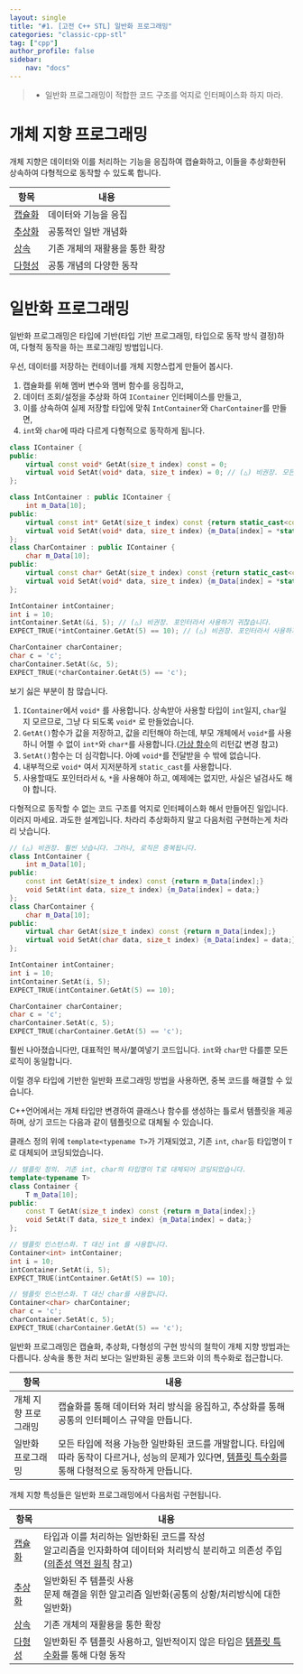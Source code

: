 ```yaml
---
layout: single
title: "#1. [고전 C++ STL] 일반화 프로그래밍"
categories: "classic-cpp-stl"
tag: ["cpp"]
author_profile: false
sidebar: 
    nav: "docs"
---
```


> * 일반화 프로그래밍이 적합한 코드 구조를 억지로 인터페이스화 하지 마라. 

# 개체 지향 프로그래밍

개체 지향은 데이터와 이를 처리하는 기능을 응집하여 캡슐화하고, 이들을 추상화한뒤 상속하여 다형적으로 동작할 수 있도록 합니다.

|항목|내용|
|--|--|
|[캡슐화](https://tango1202.github.io/principle/principle-encapsulation/)|데이터와 기능을 응집|
|[추상화](https://tango1202.github.io/classic-cpp-oop/classic-cpp-oop-abstract-class-interface/)|공통적인 일반 개념화|
|[상속](https://tango1202.github.io/classic-cpp-oop/classic-cpp-oop-inheritance/)|기존 개체의 재활용을 통한 확장|
|[다형성](https://tango1202.github.io/classic-cpp-oop/classic-cpp-oop-polymorphism/)|공통 개념의 다양한 동작|


# 일반화 프로그래밍

일반화 프로그래밍은 타입에 기반(타입 기반 프로그래밍, 타입으로 동작 방식 결정)하여, 다형적 동작을 하는 프로그래밍 방법입니다.

우선, 데이터를 저장하는 컨테이너를 개체 지향스럽게 만들어 봅시다.

1. 캡슐화를 위해 멤버 변수와 멤버 함수를 응집하고,
2. 데이터 조회/설정을 추상화 하여 `IContainer` 인터페이스를 만들고,
3. 이를 상속하여 실제 저장할 타입에 맞춰 `IntContainer`와 `CharContainer`를 만들면,
4. `int`와 `char`에 따라 다르게 다형적으로 동작하게 됩니다.

```cpp
class IContainer {
public:    
    virtual const void* GetAt(size_t index) const = 0;
    virtual void SetAt(void* data, size_t index) = 0; // (△) 비권장. 모든 포인터를 대충 담을 수 있는 void 포인터를 사용합니다.
};

class IntContainer : public IContainer {
    int m_Data[10];
public:
    virtual const int* GetAt(size_t index) const {return static_cast<const int*>(&m_Data[index]);} // 가상 함수의 리턴값은 int*로 변경할 수 있습니다.
    virtual void SetAt(void* data, size_t index) {m_Data[index] = *static_cast<int*>(data);} // (△) 비권장. 모든 포인터를 대충 담을 수 있는 void 포인터를 사용합니다.
};
class CharContainer : public IContainer {
    char m_Data[10];
public:
    virtual const char* GetAt(size_t index) const {return static_cast<const char*>(&m_Data[index]);} // 가상 함수의 리턴값은 char*로 변경할 수 있습니다.
    virtual void SetAt(void* data, size_t index) {m_Data[index] = *static_cast<char*>(data);} // (△) 비권장. 모든 포인터를 대충 담을 수 있는 void 포인터를 사용합니다.
};

IntContainer intContainer;
int i = 10;
intContainer.SetAt(&i, 5); // (△) 비권장. 포인터라서 사용하기 귀찮습니다.
EXPECT_TRUE(*intContainer.GetAt(5) == 10); // (△) 비권장. 포인터라서 사용하기 귀찮습니다.

CharContainer charContainer;
char c = 'c';
charContainer.SetAt(&c, 5);
EXPECT_TRUE(*charContainer.GetAt(5) == 'c');   
```

보기 싫은 부분이 참 많습니다.

1. `IContainer`에서 `void*` 를 사용합니다. 상속받아 사용할 타입이 `int`일지, `char`일지 모르므로, 그냥 다 되도록 `void*` 로 만들었습니다.
2. `GetAt()`함수가 값을 저장하고, 값을 리턴해야 하는데, 부모 개체에서 `void*`를 사용하니 어쩔 수 없이 `int*`와 `char*`를 사용합니다.([가상 함수](https://tango1202.github.io/classic-cpp-oop/classic-cpp-oop-member-function/#%EA%B0%80%EC%83%81-%ED%95%A8%EC%88%98)의 리턴값 변경 참고)
3. `SetAt()`함수는 더 심각합니다. 아예 `void*`를 전달받을 수 밖에 없습니다.
4. 내부적으로 `void*` 여서 지저분하게 `static_cast`를 사용합니다.
5. 사용할때도 포인터라서 `&`, `*`을 사용해야 하고, 예제에는 없지만, 사실은 널검사도 해야 합니다.

다형적으로 동작할 수 없는 코드 구조를 억지로 인터페이스화 해서 만들어진 일입니다. 이러지 마세요. 과도한 설계입니다. 차라리 추상화하지 말고 다음처럼 구현하는게 차라리 낫습니다.

```cpp
// (△) 비권장. 훨씬 낫습니다. 그러나, 로직은 중복됩니다.
class IntContainer {
    int m_Data[10];
public:
    const int GetAt(size_t index) const {return m_Data[index];} 
    void SetAt(int data, size_t index) {m_Data[index] = data;} 
};
class CharContainer {
    char m_Data[10];
public:
    virtual char GetAt(size_t index) const {return m_Data[index];}
    virtual void SetAt(char data, size_t index) {m_Data[index] = data;} 
};

IntContainer intContainer;
int i = 10;
intContainer.SetAt(i, 5);
EXPECT_TRUE(intContainer.GetAt(5) == 10);

CharContainer charContainer;
char c = 'c';
charContainer.SetAt(c, 5);
EXPECT_TRUE(charContainer.GetAt(5) == 'c');   
```

훨씬 나아졌습니다만, 대표적인 복사/붙여넣기 코드입니다. `int`와 `char`만 다를뿐 모든 로직이 동일합니다.

이럴 경우 타입에 기반한 일반화 프로그래밍 방법을 사용하면, 중복 코드를 해결할 수 있습니다.

C++언어에서는 개체 타입만 변경하여 클래스나 함수를 생성하는 틀로서 템플릿을 제공하며, 상기 코드는 다음과 같이 템플릿으로 대체될 수 있습니다. 

클래스 정의 위에 `template<typename T>`가 기재되었고, 기존 `int`, `char`등 타입명이 `T`로 대체되어 코딩되었습니다.

```cpp
// 템플릿 정의. 기존 int, char의 타입명이 T로 대체되어 코딩되었습니다.
template<typename T>
class Container {
    T m_Data[10];
public:
    const T GetAt(size_t index) const {return m_Data[index];} 
    void SetAt(T data, size_t index) {m_Data[index] = data;} 
};

// 템플릿 인스턴스화. T 대신 int 를 사용합니다.
Container<int> intContainer;
int i = 10;
intContainer.SetAt(i, 5);
EXPECT_TRUE(intContainer.GetAt(5) == 10);

// 템플릿 인스턴스화. T 대신 char를 사용합니다.
Container<char> charContainer;
char c = 'c';
charContainer.SetAt(c, 5);
EXPECT_TRUE(charContainer.GetAt(5) == 'c');   
```
일반화 프로그래밍은 캡슐화, 추상화, 다형성의 구현 방식의 철학이 개체 지향 방법과는 다릅니다. 상속을 통한 처리 보다는 일반화된 공통 코드와 이의 특수화로 접근합니다.

|항목|내용|
|--|--|
|개체 지향 프로그래밍|캡슐화를 통해 데이터와 처리 방식을 응집하고, 추상화를 통해 공통의 인터페이스 규약을 만듭니다.|
|일반화 프로그래밍|모든 타입에 적용 가능한 일반화된 코드를 개발합니다. 타입에 따라 동작이 다르거나, 성능의 문제가 있다면, [템플릿 특수화](https://tango1202.github.io/classic-cpp-stl/classic-cpp-stl-template-specialization/)를 통해 다형적으로 동작하게 만듭니다.|

개체 지향 특성들은 일반화 프로그래밍에서 다음처럼 구현됩니다. 

|항목|내용|
|--|--|
|[캡슐화](https://tango1202.github.io/principle/principle-encapsulation/)|타입과 이를 처리하는 일반화된 코드를 작성<br>알고리즘을 인자화하여 데이터와 처리방식 분리하고 의존성 주입([의존성 역전 원칙](https://tango1202.github.io/principle/principle-dependency-inversion/) 참고)|
|[추상화](https://tango1202.github.io/classic-cpp-oop/classic-cpp-oop-abstract-class-interface/)|일반화된 주 템플릿 사용<br/>문제 해결을 위한 알고리즘 일반화(공통의 상황/처리방식에 대한 일반화)|
|[상속](https://tango1202.github.io/classic-cpp-oop/classic-cpp-oop-inheritance/)|기존 개체의 재활용을 통한 확장|
|[다형성](https://tango1202.github.io/classic-cpp-oop/classic-cpp-oop-polymorphism/)|일반화된 주 템플릿 사용하고, 일반적이지 않은 타입은 [템플릿 특수화](https://tango1202.github.io/classic-cpp-stl/classic-cpp-stl-template-specialization/)를 통해 다형 동작|


